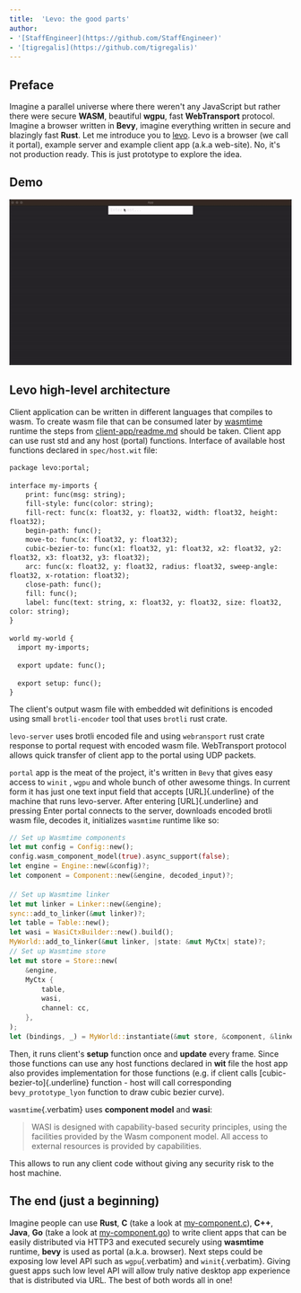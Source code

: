 ```yaml
---
title:  'Levo: the good parts'
author:
- '[StaffEngineer](https://github.com/StaffEngineer)'
- '[tigregalis](https://github.com/tigregalis)'
---
```


## Preface

Imagine a parallel universe where there weren't any JavaScript but
rather there were secure **WASM**, beautiful **wgpu**, fast
**WebTransport** protocol. Imagine a browser written in **Bevy**,
imagine everything written in secure and blazingly fast **Rust**. Let me
introduce you to [levo](https://github.com/velostudio/levo). Levo is a
browser (we call it portal), example server and example client app
(a.k.a web-site). No, it's not production ready. This is just prototype
to explore the idea.

## Demo

![](./levo.gif)

## Levo high-level architecture

Client application can be written in different languages that compiles
to wasm. To create wasm file that can be consumed later by
[wasmtime](https://github.com/bytecodealliance/wasmtime) runtime the
steps from
[client-app/readme.md](https://github.com/velostudio/levo/blob/main/client-app/readme.md)
should be taken. Client app can use rust std and any host (portal)
functions. Interface of available host functions declared in
`spec/host.wit` file:

``` wit
package levo:portal;

interface my-imports {
    print: func(msg: string);
    fill-style: func(color: string);
    fill-rect: func(x: float32, y: float32, width: float32, height: float32);
    begin-path: func();
    move-to: func(x: float32, y: float32);
    cubic-bezier-to: func(x1: float32, y1: float32, x2: float32, y2: float32, x3: float32, y3: float32);
    arc: func(x: float32, y: float32, radius: float32, sweep-angle: float32, x-rotation: float32);
    close-path: func();
    fill: func();
    label: func(text: string, x: float32, y: float32, size: float32, color: string);
}

world my-world {
  import my-imports;

  export update: func();

  export setup: func();
}
```

The client's output wasm file with embedded wit definitions is encoded
using small `brotli-encoder` tool that uses `brotli` rust crate.

`levo-server` uses brotli encoded file and using `webransport` rust
crate response to portal request with encoded wasm file. WebTransport
protocol allows quick transfer of client app to the portal using UDP
packets.

`portal` app is the meat of the project, it's written in `Bevy` that
gives easy access to `winit` , `wgpu` and whole bunch of other awesome
things. In current form it has just one text input field that accepts
[URL]{.underline} of the machine that runs levo-server. After entering
[URL]{.underline} and pressing Enter portal connects to the server,
downloads encoded brotli wasm file, decodes it, initializes `wasmtime`
runtime like so:

``` rust
// Set up Wasmtime components
let mut config = Config::new();
config.wasm_component_model(true).async_support(false);
let engine = Engine::new(&config)?;
let component = Component::new(&engine, decoded_input)?;

// Set up Wasmtime linker
let mut linker = Linker::new(&engine);
sync::add_to_linker(&mut linker)?;
let table = Table::new();
let wasi = WasiCtxBuilder::new().build();
MyWorld::add_to_linker(&mut linker, |state: &mut MyCtx| state)?;
// Set up Wasmtime store
let mut store = Store::new(
    &engine,
    MyCtx {
        table,
        wasi,
        channel: cc,
    },
);
let (bindings, _) = MyWorld::instantiate(&mut store, &component, &linker)?;
```

Then, it runs client\'s **setup** function once and **update** every
frame. Since those functions can use any host functions declared in
**wit** file the host app also provides implementation for those
functions (e.g. if client calls [cubic-bezier-to]{.underline} function -
host will call corresponding `bevy_prototype_lyon` function to draw
cubic bezier curve).

`wasmtime`{.verbatim} uses **component model** and **wasi**:

> WASI is designed with capability-based security principles, using the
> facilities provided by the Wasm component model. All access to
> external resources is provided by capabilities.

This allows to run any client code without giving any security risk to
the host machine.

## The end (just a beginning)

Imagine people can use **Rust**, **C** 
(take a look at [my-component.c](https://github.com/velostudio/levo/blob/main/clients/c-client-app/src/my-component.c)), 
**C++**, **Java**, **Go** (take a look at [my-component.go](https://github.com/velostudio/levo/blob/main/clients/go-client-app/src/my-component.go)) 
to write client apps that can be easily distributed via HTTP3 and
executed securely using **wasmtime** runtime, **bevy** is used as portal
(a.k.a. browser). Next steps could be exposing low level API such as
`wgpu`{.verbatim} and `winit`{.verbatim}. Giving guest apps such low
level API will allow truly native desktop app experience that is
distributed via URL. The best of both words all in one!
